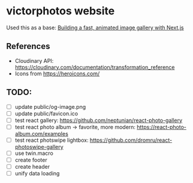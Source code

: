 # victorphotos website

Used this as a base: [Building a fast, animated image gallery with Next.js](https://vercel.com/blog/building-a-fast-animated-image-gallery-with-next-js)

## References

- Cloudinary API: https://cloudinary.com/documentation/transformation_reference
- Icons from https://heroicons.com/

## TODO:

- [ ] update public/og-image.png
- [ ] update public/favicon.ico
- [ ] test react gallery: https://github.com/neptunian/react-photo-gallery
- [ ] test react photo album -> favorite, more modern: https://react-photo-album.com/examples
- [ ] test react photswipe lightbox: https://github.com/dromru/react-photoswipe-gallery
- [ ] use twin.macro
- [ ] create footer
- [ ] create header
- [ ] unify data loading
